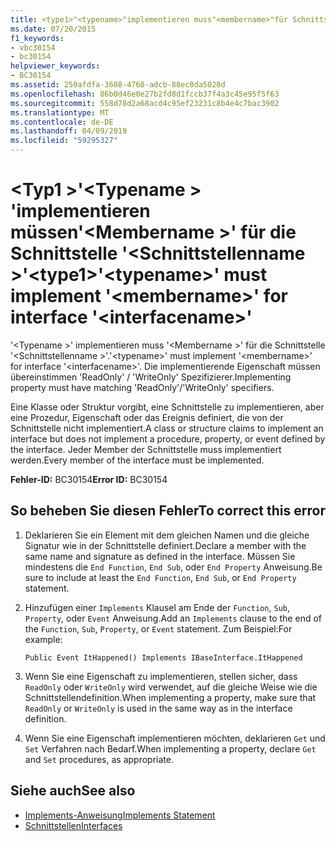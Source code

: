 ```yaml
---
title: <type1>"<typename>"implementieren muss"<membername>"für Schnittstelle"<interfacename>"
ms.date: 07/20/2015
f1_keywords:
- vbc30154
- bc30154
helpviewer_keywords:
- BC30154
ms.assetid: 259afdfa-3608-4760-adcb-88ec0da5020d
ms.openlocfilehash: 86b0d46e0e27b2fd8d1fccb37f4a3c45e95f5f63
ms.sourcegitcommit: 558d78d2a68acd4c95ef23231c8b4e4c7bac3902
ms.translationtype: MT
ms.contentlocale: de-DE
ms.lasthandoff: 04/09/2019
ms.locfileid: "59295327"
---
```

# <a name="type1typename-must-implement-membername-for-interface-interfacename"></a><span data-ttu-id="01cfa-102">\<Typ1 >'\<Typename > 'implementieren müssen'\<Membername >' für die Schnittstelle '\<Schnittstellenname >'</span><span class="sxs-lookup"><span data-stu-id="01cfa-102">\<type1>'\<typename>' must implement '\<membername>' for interface '\<interfacename>'</span></span>
<span data-ttu-id="01cfa-103">'\<Typename >' implementieren muss '\<Membername >' für die Schnittstelle '\<Schnittstellenname >'.</span><span class="sxs-lookup"><span data-stu-id="01cfa-103">'\<typename>' must implement '\<membername>' for interface '\<interfacename>'.</span></span> <span data-ttu-id="01cfa-104">Die implementierende Eigenschaft müssen übereinstimmen 'ReadOnly' / 'WriteOnly' Spezifizierer.</span><span class="sxs-lookup"><span data-stu-id="01cfa-104">Implementing property must have matching 'ReadOnly'/'WriteOnly' specifiers.</span></span>  
  
 <span data-ttu-id="01cfa-105">Eine Klasse oder Struktur vorgibt, eine Schnittstelle zu implementieren, aber eine Prozedur, Eigenschaft oder das Ereignis definiert, die von der Schnittstelle nicht implementiert.</span><span class="sxs-lookup"><span data-stu-id="01cfa-105">A class or structure claims to implement an interface but does not implement a procedure, property, or event defined by the interface.</span></span> <span data-ttu-id="01cfa-106">Jeder Member der Schnittstelle muss implementiert werden.</span><span class="sxs-lookup"><span data-stu-id="01cfa-106">Every member of the interface must be implemented.</span></span>  
  
 <span data-ttu-id="01cfa-107">**Fehler-ID:** BC30154</span><span class="sxs-lookup"><span data-stu-id="01cfa-107">**Error ID:** BC30154</span></span>  
  
## <a name="to-correct-this-error"></a><span data-ttu-id="01cfa-108">So beheben Sie diesen Fehler</span><span class="sxs-lookup"><span data-stu-id="01cfa-108">To correct this error</span></span>  
  
1. <span data-ttu-id="01cfa-109">Deklarieren Sie ein Element mit dem gleichen Namen und die gleiche Signatur wie in der Schnittstelle definiert.</span><span class="sxs-lookup"><span data-stu-id="01cfa-109">Declare a member with the same name and signature as defined in the interface.</span></span> <span data-ttu-id="01cfa-110">Müssen Sie mindestens die `End Function`, `End Sub`, oder `End Property` Anweisung.</span><span class="sxs-lookup"><span data-stu-id="01cfa-110">Be sure to include at least the `End Function`, `End Sub`, or `End Property` statement.</span></span>  
  
2. <span data-ttu-id="01cfa-111">Hinzufügen einer `Implements` Klausel am Ende der `Function`, `Sub`, `Property`, oder `Event` Anweisung.</span><span class="sxs-lookup"><span data-stu-id="01cfa-111">Add an `Implements` clause to the end of the `Function`, `Sub`, `Property`, or `Event` statement.</span></span> <span data-ttu-id="01cfa-112">Zum Beispiel:</span><span class="sxs-lookup"><span data-stu-id="01cfa-112">For example:</span></span>  
  
    ```  
    Public Event ItHappened() Implements IBaseInterface.ItHappened  
    ```  
  
3. <span data-ttu-id="01cfa-113">Wenn Sie eine Eigenschaft zu implementieren, stellen sicher, dass `ReadOnly` oder `WriteOnly` wird verwendet, auf die gleiche Weise wie die Schnittstellendefinition.</span><span class="sxs-lookup"><span data-stu-id="01cfa-113">When implementing a property, make sure that `ReadOnly` or `WriteOnly` is used in the same way as in the interface definition.</span></span>  
  
4. <span data-ttu-id="01cfa-114">Wenn Sie eine Eigenschaft implementieren möchten, deklarieren `Get` und `Set` Verfahren nach Bedarf.</span><span class="sxs-lookup"><span data-stu-id="01cfa-114">When implementing a property, declare `Get` and `Set` procedures, as appropriate.</span></span>  
  
## <a name="see-also"></a><span data-ttu-id="01cfa-115">Siehe auch</span><span class="sxs-lookup"><span data-stu-id="01cfa-115">See also</span></span>

- [<span data-ttu-id="01cfa-116">Implements-Anweisung</span><span class="sxs-lookup"><span data-stu-id="01cfa-116">Implements Statement</span></span>](../../../visual-basic/language-reference/statements/implements-statement.md)
- [<span data-ttu-id="01cfa-117">Schnittstellen</span><span class="sxs-lookup"><span data-stu-id="01cfa-117">Interfaces</span></span>](../../../visual-basic/programming-guide/language-features/interfaces/index.md)
